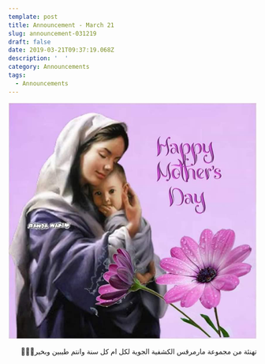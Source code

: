 ```yaml
---
template: post
title: Announcement - March 21
slug: announcement-031219
draft: false
date: 2019-03-21T09:37:19.068Z
description: '  '
category: Announcements
tags:
  - Announcements
---
```

![](../../../../static/media/whatsapp-image-2019-03-21-at-7.16.13-am.jpeg)

<div dir="rtl">
تهنئة من مجموعة مارمرقس الكشفية الجوية لكل ام كل سنة وانتم طيبين وبخير🌹🌹🌹
</div>
